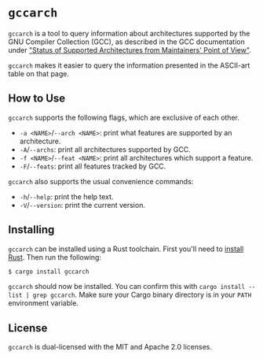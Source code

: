 # `gccarch`

`gccarch` is a tool to query information about architectures
supported by the GNU Compiler Collection (GCC), as described
in the GCC documentation under
["Status of Supported Architectures from Maintainers' Point of View"][gcc].

`gccarch` makes it easier to query the information presented
in the ASCII-art table on that page.

## How to Use

`gccarch` supports the following flags, which are exclusive of each other.

* `-a <NAME>`/`--arch <NAME>`: print what features are supported by an 
  architecture.
* `-A`/`--archs`: print all architectures supported by GCC.
* `-f <NAME>`/`--feat <NAME>`: print all architectures which support a feature.
* `-F`/`--feats`: print all features tracked by GCC.

`gccarch` also supports the usual convenience commands:

* `-h`/`--help`: print the help text.
* `-V`/`--version`: print the current version.

## Installing

`gccarch` can be installed using a Rust toolchain. First you'll need to
[install Rust][rust_install]. Then run the following:

```bash
$ cargo install gccarch
```

`gccarch` should now be installed. You can confirm this with
`cargo install --list | grep gccarch`. Make sure your Cargo binary
directory is in your `PATH` environment variable.

## License

`gccarch` is dual-licensed with the MIT and Apache 2.0 licenses.

[gcc]: https://gcc.gnu.org/backends.html
[rust_install]: https://www.rust-lang.org/tools/install
